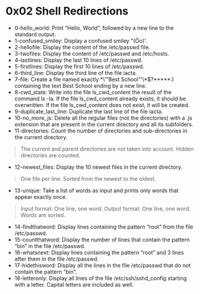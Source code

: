 # 0x02 Shell Redirections
* 0-hello_world: Print “Hello, World”, followed by a new line to the standard output.
* 1-confused_smiley: Display a confused smiley "(Ôo)'.
* 2-hellofile: Display the content of the /etc/passwd file.
* 3-twofiles: Display the content of /etc/passwd and /etc/hosts.
* 4-lastlines: Display the last 10 lines of /etc/passwd.
* 5-firstlines: Display the first 10 lines of /etc/passwd.
* 6-third_line: Display the third line of the file iacta.
* 7-file: Create a file named exactly \*\\'"Best School"\'\\*$\?\*\*\*\*\*:) containing the text Best School ending by a new line.
* 8-cwd_state: Write into the file ls_cwd_content the result of the command ls -la. If the file ls_cwd_content already exists, it should be overwritten. If the file ls_cwd_content does not exist, it will be created.
* 9-duplicate_last_line: Duplicate the last line of the file iacta.
* 10-no_more_js: Delete all the regular files (not the directories) with a .js extension that are present in the current directory and all its subfolders.
* 11-directories: Count the number of directories and sub-directories in the current directory.
> The current and parent directories are not taken into account.
> Hidden directories are counted.
* 12-newest_files: Display the 10 newest files in the current directory.
> One file per line.
> Sorted from the newest to the oldest.
* 13-unique: Take a list of words as input and prints only words that appear exactly once.
> Input format: One line, one word.
> Output format: One line, one word.
> Words are sorted.
* 14-findthatword: Display lines containing the pattern “root” from the file /etc/passwd.
* 15-countthatword: Display the number of lines that contain the pattern “bin” in the file /etc/passwd.
* 16-whatsnext: Display lines containing the pattern “root” and 3 lines after them in the file /etc/passwd.
* 17-hidethisword: Display all the lines in the file /etc/passwd that do not contain the pattern “bin”.
* 18-letteronly: Display all lines of the file /etc/ssh/sshd_config starting with a letter. Capital letters are included as well.